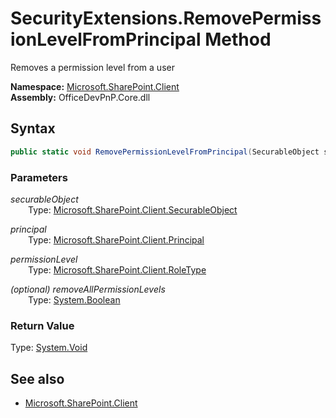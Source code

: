 # SecurityExtensions.RemovePermissionLevelFromPrincipal Method  
Removes a permission level from a user  

**Namespace:** [Microsoft.SharePoint.Client](Microsoft.SharePoint.Client.md)  
**Assembly:** OfficeDevPnP.Core.dll  
## Syntax
```C#
public static void RemovePermissionLevelFromPrincipal(SecurableObject securableObject,Principal principal,RoleType permissionLevel,Boolean removeAllPermissionLevels)
```
### Parameters
*securableObject*  
&emsp;&emsp;Type: [Microsoft.SharePoint.Client.SecurableObject](Microsoft.SharePoint.Client.SecurableObject.md) 
&emsp;&emsp;  
  
*principal*  
&emsp;&emsp;Type: [Microsoft.SharePoint.Client.Principal](Microsoft.SharePoint.Client.Principal.md) 
&emsp;&emsp;  
  
*permissionLevel*  
&emsp;&emsp;Type: [Microsoft.SharePoint.Client.RoleType](Microsoft.SharePoint.Client.RoleType.md) 
&emsp;&emsp;  
  
*(optional) removeAllPermissionLevels*  
&emsp;&emsp;Type: [System.Boolean](System.Boolean.md) 
&emsp;&emsp;  
  
### Return Value
Type: [System.Void](System.Void.md  
)
## See also
- [Microsoft.SharePoint.Client](Microsoft.SharePoint.Client.md)
